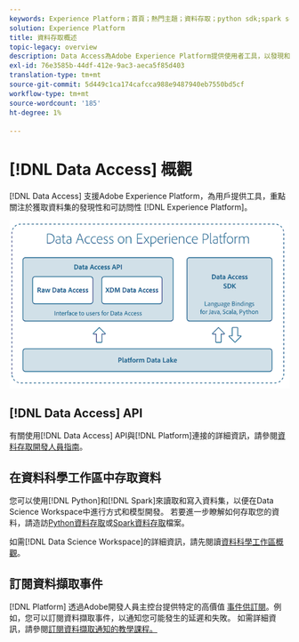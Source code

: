 ```yaml
---
keywords: Experience Platform；首頁；熱門主題；資料存取；python sdk;spark sdk；資料存取api
solution: Experience Platform
title: 資料存取概述
topic-legacy: overview
description: Data Access為Adobe Experience Platform提供使用者工具，以發現和存取所擷取的Platform資料集為重點，為其提供支援。
exl-id: 76e3585b-44df-412e-9ac3-aeca5f85d403
translation-type: tm+mt
source-git-commit: 5d449c1ca174cafcca988e9487940eb7550bd5cf
workflow-type: tm+mt
source-wordcount: '185'
ht-degree: 1%

---
```


# [!DNL Data Access] 概觀

[!DNL Data Access] 支援Adobe Experience Platform，為用戶提供工具，重點關注於獲取資料集的發現性和可訪問性 [!DNL Experience Platform]。

![Experience Platform時的資料存取](images/Data_Access_Experience_Platform.png)

## [!DNL Data Access] API

有關使用[!DNL Data Access] API與[!DNL Platform]連接的詳細資訊，請參閱[資料存取開發人員指南](api.md)。

## 在資料科學工作區中存取資料

您可以使用[!DNL Python]和[!DNL Spark]來讀取和寫入資料集，以便在Data Science Workspace中進行方式和模型開發。 若要進一步瞭解如何存取您的資料，請造訪[Python資料存取](../data-science-workspace/authoring/python.md)或[Spark資料存取](../data-science-workspace/authoring/spark.md)檔案。

如需[!DNL Data Science Workspace]的詳細資訊，請先閱讀[資料科學工作區概觀](../data-science-workspace/home.md)。

## 訂閱資料擷取事件

[!DNL Platform] 透過Adobe開發人員主控台提供特定的高價值 [事件供訂閱](https://www.adobe.com/go/devs_console_ui)。例如，您可以訂閱資料擷取事件，以通知您可能發生的延遲和失敗。 如需詳細資訊，請參閱[訂閱資料擷取通知的教學課程。](../ingestion/quality/subscribe-events.md)

